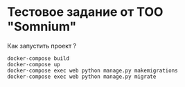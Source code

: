 Тестовое задание от ТОО "Somnium"
===============================

Как запустить проект ?
```
docker-compose build
docker-compose up
docker-compose exec web python manage.py makemigrations
docker-compose exec web python manage.py migrate
